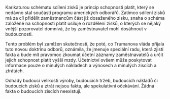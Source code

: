 Karikaturou schématu sdílení zisků je princip schopnosti platit, který se nedávno stal součástí programu amerických odborářů. Zatímco sdílení zisků má za cíl přidělit zaměstnancům část již dosaženého zisku, snaha o schéma založené na schopnosti platit usiluje o rozdělení zisků, o kterých se nějaký vnější pozorovatel domnívá, že by zaměstnavatel mohl dosáhnout v budoucnosti.

Tento problém byl zamlžen skutečností, že poté, co Trumanova vláda přijala tuto novou doktrínu odborů, oznámila, že jmenuje speciální radu, která zjistí fakta a bude mít pravomoc zkoumat účetní záznamy zaměstnavatelů a určit jejich schopnost platit vyšší mzdy. Účetnictví ovšem může poskytovat informace pouze o minulých nákladech a výnosech a minulých ziscích a ztrátách.

Odhady budoucí velikosti výroby, budoucích tržeb, budoucích nákladů či budoucích zisků a ztrát nejsou fakta, ale spekulativní očekávání. Žádná fakta o budoucích ziscích neexistují.